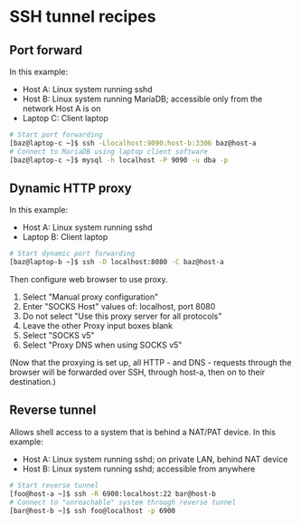 # SSH tunnel recipes

## Port forward

In this example:
* Host A: Linux system running sshd
* Host B: Linux system running MariaDB; accessible only from the network Host A is on
* Laptop C: Client laptop

```bash
# Start port forwarding
[baz@laptop-c ~]$ ssh -Llocalhost:9090:host-b:3306 baz@host-a
# Connect to MariaDB using laptop client software
[baz@laptop-c ~]$ mysql -h localhost -P 9090 -u dba -p
```

## Dynamic HTTP proxy

In this example:
* Host A: Linux system running sshd
* Laptop B: Client laptop

```bash
# Start dynamic port forwarding
[baz@laptop-b ~]$ ssh -D localhost:8080 -C baz@host-a
```

Then configure web browser to use proxy.

1. Select "Manual proxy configuration"
2. Enter "SOCKS Host" values of: localhost, port 8080
3. Do not select "Use this proxy server for all protocols"
4. Leave the other Proxy input boxes blank
5. Select "SOCKS v5"
6. Select "Proxy DNS when using SOCKS v5"

(Now that the proxying is set up, all HTTP - and DNS - requests through the browser will be forwarded over SSH, through host-a, then on to their destination.)

## Reverse tunnel

Allows shell access to a system that is behind a NAT/PAT device. In this example:

* Host A: Linux system running sshd; on private LAN, behind NAT device
* Host B: Linux system running sshd; accessible from anywhere

```bash
# Start reverse tunnel
[foo@host-a ~]$ ssh -R 6900:localhost:22 bar@host-b
# Connect to "unreachable" system through reverse tunnel
[bar@host-b ~]$ ssh foo@localhost -p 6900
```
